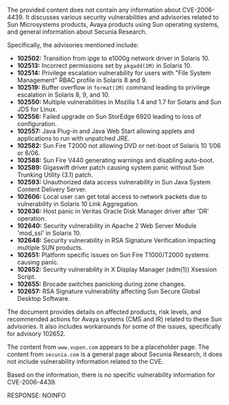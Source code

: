 The provided content does not contain any information about CVE-2006-4439. It discusses various security vulnerabilities and advisories related to Sun Microsystems products, Avaya products using Sun operating systems, and general information about Secunia Research.

Specifically, the advisories mentioned include:

*   **102502:** Transition from ipge to e1000g network driver in Solaris 10.
*   **102513:** Incorrect permissions set by `pkgadd(1M)` in Solaris 10.
*   **102514:** Privilege escalation vulnerability for users with "File System Management" RBAC profile in Solaris 8 and 9.
*   **102519:** Buffer overflow in `format(1M)` command leading to privilege escalation in Solaris 8, 9, and 10.
*   **102550:** Multiple vulnerabilities in Mozilla 1.4 and 1.7 for Solaris and Sun JDS for Linux.
*   **102556:** Failed upgrade on Sun StorEdge 6920 leading to loss of configuration.
*   **102557:** Java Plug-in and Java Web Start allowing applets and applications to run with unpatched JRE.
*   **102582:** Sun Fire T2000 not allowing DVD or net-boot of Solaris 10 1/06 or 6/06.
*   **102588:** Sun Fire V440 generating warnings and disabling auto-boot.
*   **102589:** Gigaswift driver patch causing system panic without Sun Trunking Utility (3.1) patch.
*   **102593:** Unauthorized data access vulnerability in Sun Java System Content Delivery Server.
*   **102606:** Local user can get total access to network packets due to vulnerability in Solaris 10 Link Aggregation.
*  **102636:** Host panic in Veritas Oracle Disk Manager driver after 'DR' operation.
*   **102640:** Security vulnerability in Apache 2 Web Server Module 'mod_ssl' in Solaris 10.
*   **102648:** Security vulnerability in RSA Signature Verification impacting multiple SUN products.
*   **102651:** Platform specific issues on Sun Fire T1000/T2000 systems causing panic.
*  **102652:** Security vulnerability in X Display Manager (xdm(1)) Xsession Script.
*   **102655:** Brocade switches panicking during zone changes.
*   **102657:** RSA Signature vulnerability affecting Sun Secure Global Desktop Software.

The document provides details on affected products, risk levels, and recommended actions for Avaya systems (CMS and IR) related to these Sun advisories. It also includes workarounds for some of the issues, specifically for advisory 102652.

The content from `www.vupen.com` appears to be a placeholder page. The content from `secunia.com`  is a general page about Secunia Research, it does not include vulnerability information related to the CVE.

Based on the information, there is no specific vulnerability information for CVE-2006-4439.

RESPONSE: NOINFO